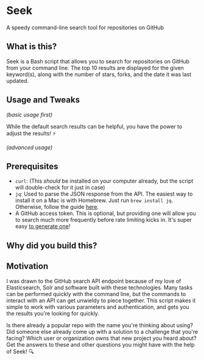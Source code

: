# Seek
A speedy command-line search tool for repositories on GitHub

## What is this?
Seek is a Bash script that allows you to search for repositories on GitHub from your command line. The top 10 results are displayed for the given keyword(s), along with the number of stars, forks, and the date it was last updated.

## Usage and Tweaks
_(basic usage first)_

While the default search results can be helpful, you have the power to adjust the results! :zap:

_(advanced usage)_

## Prerequisites
* `curl`: (This _should_ be installed on your computer already, but the script will double-check for it just in case)
* `jq`: Used to parse the JSON response from the API. The easiest way to install it on a Mac is with Homebrew. Just run `brew install jq`. Otherwise, follow the guide [here](https://stedolan.github.io/jq/download).
* A GitHub access token. This is optional, but providing one will allow you to search much more frequently before rate limiting kicks in. It's super easy [to generate one](https://help.github.com/articles/creating-an-access-token-for-command-line-use/)!

## Why did you build this?
## Motivation
I was drawn to the GitHub search API endpoint because of my love of Elasticsearch, Solr and software built with these technologies. Many tasks can be performed quickly with the command line, but the commands to interact with an API can get unwieldy to piece together. This script makes it simple to work with various parameters and authentication, and gets you the results you're looking for quickly.

Is there already a popular repo with the name you're thinking about using? Did someone else already come up with a solution to a challenge that you're facing? Which user or organization owns that new project you heard about? Get the answers to these and other questions you might have with the help of Seek! 🔍
